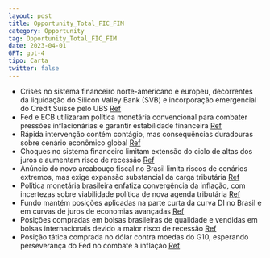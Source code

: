 ```yaml
---
layout: post
title: Opportunity_Total_FIC_FIM
category: Opportunity
tag: Opportunity_Total_FIC_FIM
date: 2023-04-01
GPT: gpt-4
tipo: Carta
twitter: false
---
```


- Crises no sistema financeiro norte-americano e europeu, decorrentes da liquidação do Silicon Valley Bank (SVB) e incorporação emergencial do Credit Suisse pelo UBS
<a href="#" onclick="search_on_pdf('financeiro norte-americano e europeu, decorrentes da liquidação do Silicon Valley Bank (SVB) e da i')">Ref</a>
- Fed e ECB utilizaram política monetária convencional para combater pressões inflacionárias e garantir estabilidade financeira
<a href="#" onclick="search_on_pdf('Banco Central Europeu (ECB) procuraram seguir a cartilha do “princípio da separação dos instrumento')">Ref</a>
- Rápida intervenção contém contágio, mas consequências duradouras sobre cenário econômico global
<a href="#" onclick="search_on_pdf('conter o contágio sobre o restante do sistema financeiro, é inegável que ambos choques terão conseq')">Ref</a>
- Choques no sistema financeiro limitam extensão do ciclo de altas dos juros e aumentam risco de recessão
<a href="#" onclick="search_on_pdf('na curva de juros de algumas economias avançadas. Acreditamos que os choques no sistema financeiro ')">Ref</a>
- Anúncio do novo arcabouço fiscal no Brasil limita riscos de cenários extremos, mas exige expansão substancial da carga tributária
<a href="#" onclick="search_on_pdf('entre 0,6% e 2,5% ao ano) irão requerer uma expansão substancial da carga tributária, da ordem de 1')">Ref</a>
- Política monetária brasileira enfatiza convergência da inflação, com incertezas sobre viabilidade política de nova agenda tributária
<a href="#" onclick="search_on_pdf('quanto à viabilidade política de aprovação legislativa de uma agenda tributária tão ambiciosa.No â')">Ref</a>
- Fundo mantém posições aplicadas na parte curta da curva DI no Brasil e em curvas de juros de economias avançadas
<a href="#" onclick="search_on_pdf('desancoragem das expectativas de inflação inviabilizam um cenário de corte de juros antes de meados')">Ref</a>
- Posições compradas em bolsas brasileiras de qualidade e vendidas em bolsas internacionais devido a maior risco de recessão
<a href="#" onclick="search_on_pdf('de acelerar a transmissão da contração monetária em curso sobre a atividade econômica nos países di')">Ref</a>
- Posição tática comprada no dólar contra moedas do G10, esperando perseverança do Fed no combate à inflação
<a href="#" onclick="search_on_pdf('No mercado de câmbio, adicionamos posição tática comprados no dólar contra moedas do G10, em função')">Ref</a>
